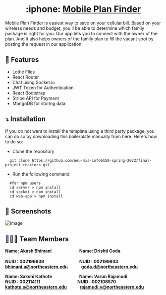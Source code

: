 

<h1 align="center"> :iphone: <a href="#">Mobile Plan Finder</a></h1>
<!-- <div align="center">
    <img src="./src/assets/react-logo.svg" alt="react" width="85"/>
    <img src="./src/assets/ts-logo.svg" alt="ts" width="60" />
    <img src="./src/assets/redux-logo.svg" alt="redux" width="60" />
    <img src="./src/assets/router-logo.svg" alt="react-router" width="60">
</div> -->

Mobile Plan Finder is easiest way to save on your cellular bill. Based on your wireless needs and budget, you'll be able to determine which family package is right for you. Our app lets you to connect with the owner of the plan. And it also helps owners of the family plan to fill the vacant spot by posting the request in our application.

## :star2: Features

- Lottie Files
- React Router
- Chat using Socket.io
- JWT Token for Authentication
- React Bootstrap 
- Stripe API for Payment
- MongoDB for storing data


## :arrow_heading_down: Installation
<!-- - Install the boilerplate using the following command: -->

If you do not want to install the template using a third party package, you can do so by downloading this boilerplate manually from here. Here's how to do so:

- Clone the repository

```shell
  git clone https://github.com/neu-mis-info6150-spring-2022/final-project-reactors.git
```

- Run the following command

```shell
  #for npm users
  cd server > npm install
  cd socket > npm install
  cd web-app > npm install
```


## :camera_flash: Screenshots

![image](https://user-images.githubusercontent.com/92939854/165553567-2cb5c6bf-7c6b-490a-ad21-704bffe5fe79.png)


## :people_holding_hands: Team Members 

<b>Name: Akash Bhimani</b>&emsp;&emsp;&emsp;&emsp;&nbsp;&nbsp;&nbsp;&nbsp;&nbsp;&emsp;<b>Name: Drishti Goda</b>&emsp;&emsp;&emsp;&emsp;&emsp;&emsp;<br />	
<b>NUID : 002199939</b>&emsp;&emsp;&emsp;&emsp;&emsp;&emsp;&nbsp;&nbsp;&nbsp;&nbsp;&emsp;<b>NUID : 002199933</b>&emsp;&emsp;&emsp;&emsp;&emsp;&emsp;&emsp; <br/>
<b>bhimani.a@northeastern.edu</b>&emsp;&nbsp;&nbsp;&nbsp;&nbsp;&emsp;<b>goda.d@northeastern.edu</b>&emsp;&emsp;&emsp;


<b>Name: Sakshi Kathote</b>&emsp;&emsp;&emsp;&emsp;&emsp;&emsp;&nbsp;<b>Name: Varun Rajamudi</b></br>
<b>NUID : 002114111</b>&emsp;&emsp;&emsp;&emsp;&emsp;&emsp;&emsp;&emsp;&nbsp;&nbsp;<b>NUID : 002108570</b></br>
<b>kathote.s@northeastern.edu</b>&emsp;&emsp;&emsp;<b>rajamudi.v@northeastern.edu</b>






<!-- <h6>Akash Bhimani</h6>&emsp;&emsp;&emsp;&emsp;&nbsp;&nbsp;what&nbsp;&nbsp;&nbsp;&emsp;<h6>Drishti Goda</h6>&emsp;&emsp;&emsp;&emsp;&emsp;&emsp;<h6>Sakshi Kathote</h6>&emsp;&emsp;&emsp;&emsp;&emsp;&emsp;&nbsp;<h6>Varun Rajamudi</h6><br />	
<h6>NUID : 002199939</h6>&emsp;&emsp;&emsp;&emsp;&nbsp;&nbsp;&nbsp;&nbsp;&emsp;<h6>NUID : 002199933</h6>&emsp;&emsp;&emsp;&emsp;&emsp;&emsp;<h6>NUID : 002114111</h6>&emsp;&emsp;&emsp;&emsp;&emsp;&emsp;&nbsp;&nbsp;<h6>NUID : 002108570</h6><br/>
<h6>bhimani.a@northeastern.edu</h6>&emsp;&nbsp;&nbsp;&nbsp;&nbsp;&emsp;<h6>goda.d@northeastern.edu</h6>&emsp;&emsp;&emsp;<h6>kathote.s@northeastern.edu</h6>&emsp;&emsp;&emsp;<h6>rajamudi.v@northeastern.edu</h6>
 -->
	

<!-- Repositiory: https://github.com/neu-mis-info6150-spring-2022/final-project-reactors

Introduction: In this project we are making a Mobile family plan finder where we are using ReactJS, NodeJS and MongoDB

Features:
Frontend: ReactJS
Backend: NodeJS
Database: MongoDB
Styles: Bootstrap     -->
